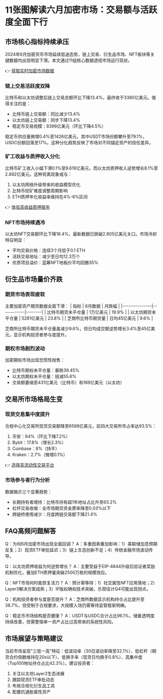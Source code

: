 # 11张图解读六月加密市场：交易额与活跃度全面下行

## 市场核心指标持续承压
2024年6月加密货币市场延续低迷态势，链上交易、衍生品市场、NFT板块等关键数据均出现明显下滑。本文通过11组核心数据透视市场运行现状。

👉 [获取实时加密市场数据](https://bit.ly/okx_welcome)

### 链上交易活跃度双降
比特币和以太坊调整后链上交易总额环比下降13.4%，最终收于3380亿美元。值得关注的是：
- 比特币链上交易额：同比减少13.4%
- 以太坊链上交易额：同步下降13.4%
- 稳定币交易规模：8396亿美元（环比下降4.5%）

稳定币供应量微增0.4%至1426亿美元，其中USDT市场份额攀升至79.1%，USDC份额回落至17%。这种分化趋势反映了市场对不同锚定资产的信任差异。

### 矿工收益与质押收入分化
比特币矿工收入小幅下滑0.1%至9.619亿美元，而以太坊质押收入逆势增长8.1%至2.892亿美元。这种背离现象或与：
1. 以太坊网络升级带来的收益模型优化
2. 比特币挖矿难度调整周期影响
3. ETH质押年化收益率维持在4%-6%区间

👉 [体验高收益质押服务](https://bit.ly/okx_welcome)

### NFT市场持续遇冷
以太坊NFT交易额环比下降18.4%，最新数据已跌破2.805亿美元关口。市场冷却特征明显：
- 平均交易价格：连续3个月低于0.1 ETH
- 活跃交易地址：减少至日均12.3万个
- 优质项目溢价：蓝筹NFT地板价平均回撤35%

## 衍生品市场量价齐跌

### 期货市场表现疲软
主要加密资产期货数据全面下滑：
| 指标          | 6月数据     | 月跌幅  |
|---------------|------------|--------|
| 比特币期货未平仓量 | 1万亿美元   | 19.9%  |
| 以太坊期货未平仓量 | 5281亿美元  | 23.8%  |
| 芝商所比特币期货量 | 日均45亿美元 | 9.6%   |

芝商所比特币期货未平仓量虽减少9.6%，但日均成交额逆势增长3.4%至45亿美元，显示机构投资者参与度提升。

### 期权市场剧烈波动
加密期权市场出现恐慌性抛售：
- 比特币期权未平仓量：暴跌39.45%
- 以太坊期权未平仓量：锐减55.6%
- 交易额萎缩至431亿美元（比特币）和169亿美元（以太坊）

## 交易所市场格局生变

### 现货交易集中度提升
合规中心化交易所现货交易额降至6588亿美元，前四大交易所市占率达93.5%：
1. 币安：64%（环比下降7.2%）
2. Bybit：17.8%（增长2.3%）
3. Coinbase：9%（持平）
4. Kraken：2.7%（微增0.1%）

👉 [选择高流动性交易平台](https://bit.ly/okx_welcome)

### 市场参与者行为分析
数据揭示三个显著趋势：
- 长期持有者增持：比特币持有超1年地址占比升至63.2%
- 杠杆交易收缩：全市场期货资金费率降至0.03%以下
- 跨链桥使用减少：月度跨链交易额下降21.4%

## FAQ高频问题解答

Q：为何6月加密市场出现全面回调？
A：多重因素叠加影响：1）美联储加息预期反复；2）现货ETF审批延迟；3）链上生态创新不足；4）传统金融市场波动传导。

Q：以太坊质押收益为何逆势增长？
A：主要受益于EIP-4844升级后验证者奖励机制优化，叠加ETH质押量突破2500万枚的规模效应。

Q：NFT市场何时能恢复活力？
A：预计需等待：1）社交属性NFT应用落地；2）Layer3解决方案成熟；3）IP版权确权技术突破，乐观估计Q4可能出现拐点。

Q：机构投资者参与度是否提升？
A：芝商所数据显示机构持仓占比提升至38.7%，但受制于合规要求，大规模入场仍需等待监管框架明确。

Q：稳定币市场结构是否健康？
A：USDT与USDC合计占比96.1%，储备透明度持续改善，但需警惕单一资产占比过高带来的系统性风险。

## 市场展望与策略建议
当前市场呈现"三低一高"特征：低波动率（30日波动率降至32.1%）、低杠杆（期货合约倍数维持在20x以下）、低换手率（现货日均换手0.8%）、高集中度（Top100地址持仓占比42.3%）。建议投资者：
1. 关注以太坊Layer2生态进展
2. 跟踪现货ETF审批动态
3. 布局合规化衍生品工具
4. 配置抗通胀属性资产
